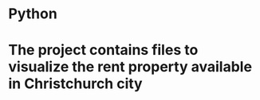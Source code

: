 # Python
# The project contains files to visualize the rent property available in Christchurch city
